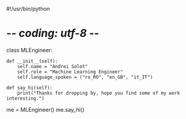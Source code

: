 #!/usr/bin/python
# -*- coding: utf-8 -*-

class MLEngineer:

    def __init__(self):
        self.name = "Andrei Solot"
        self.role = "Machine Learning Engineer"
        self.language_spoken = ("ro_RO", "en_GB", "it_IT")

    def say_hi(self):
        print("Thanks for dropping by, hope you find some of my work interesting.")


me = MLEngineer()
me.say_hi()
